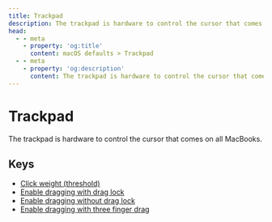 ```yaml
---
title: Trackpad
description: The trackpad is hardware to control the cursor that comes on all MacBooks.
head:
  - - meta
    - property: 'og:title'
      content: macOS defaults > Trackpad
  - - meta
    - property: 'og:description'
      content: The trackpad is hardware to control the cursor that comes on all MacBooks.
---
```


# Trackpad

The trackpad is hardware to control the cursor that comes on all MacBooks.

## Keys

- [Click weight (threshold)](./firstclickthreshold.md)
- [Enable dragging with drag lock](./draglock.md)
- [Enable dragging without drag lock](./dragging.md)
- [Enable dragging with three finger drag](./trackpadthreefingerdrag.md)
